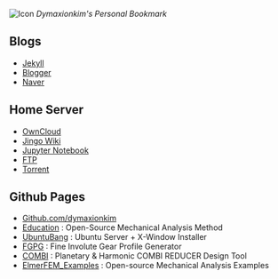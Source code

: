 
![Icon](https://cloud.githubusercontent.com/assets/12775748/11586554/45bf4fd6-9ab7-11e5-91af-481ada800b23.png)  _Dymaxionkim's Personal Bookmark_

## Blogs
* [Jekyll](https://dymaxionkim.github.io/beautiful-jekyll/)
* [Blogger](http://dymaxionkim.blogspot.kr)
* [Naver](http://blog.naver.com/dymaxion)

## Home Server
* [OwnCloud](http://dymaxionkim.mooo.com/owncloud)
* [Jingo Wiki](http://dymaxionkim.mooo.com:3000)
* [Jupyter Notebook](http://dymaxionkim.mooo.com:8888)
* [FTP](ftp://dymaxionkim.mooo.com:3001)
* [Torrent](http://dymaxionkim.mooo.com:3002)

## Github Pages
* [Github.com/dymaxionkim](https://github.com/dymaxionkim)
* [Education](https://dymaxionkim.github.io/Education/index.html) : Open-Source Mechanical Analysis Method
* [UbuntuBang](http://dymaxionkim.github.io/UbuntuBang/mdwiki_UbuntuBang/index.html) : Ubuntu Server + X-Window Installer
* [FGPG](http://dymaxionkim.github.io/FGPG/) : Fine Involute Gear Profile Generator
* [COMBI](http://dymaxionkim.github.io/COMBI/) : Planetary & Harmonic COMBI REDUCER Design Tool
* [ElmerFEM_Examples](http://dymaxionkim.github.io/ElmerFEM_Examples/) : Open-source Mechanical Analysis Examples

